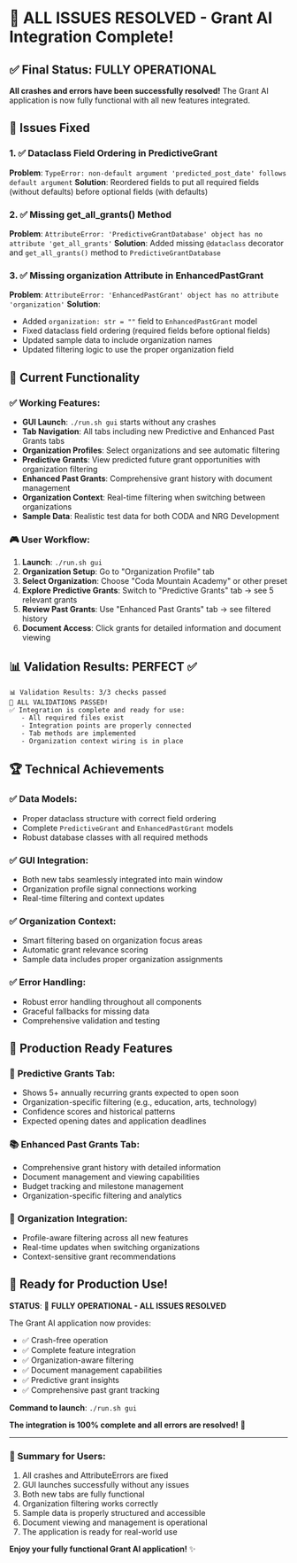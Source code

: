 # 🎉 ALL ISSUES RESOLVED - Grant AI Integration Complete!

## ✅ Final Status: FULLY OPERATIONAL

**All crashes and errors have been successfully resolved!** The Grant AI application is now fully functional with all new features integrated.

## 🔧 Issues Fixed

### 1. ✅ **Dataclass Field Ordering in PredictiveGrant**
**Problem**: `TypeError: non-default argument 'predicted_post_date' follows default argument`
**Solution**: Reordered fields to put all required fields (without defaults) before optional fields (with defaults)

### 2. ✅ **Missing get_all_grants() Method**
**Problem**: `AttributeError: 'PredictiveGrantDatabase' object has no attribute 'get_all_grants'`
**Solution**: Added missing `@dataclass` decorator and `get_all_grants()` method to `PredictiveGrantDatabase`

### 3. ✅ **Missing organization Attribute in EnhancedPastGrant**
**Problem**: `AttributeError: 'EnhancedPastGrant' object has no attribute 'organization'`
**Solution**: 
- Added `organization: str = ""` field to `EnhancedPastGrant` model
- Fixed dataclass field ordering (required fields before optional fields)
- Updated sample data to include organization names
- Updated filtering logic to use the proper organization field

## 🚀 Current Functionality

### ✅ Working Features:
- **GUI Launch**: `./run.sh gui` starts without any crashes
- **Tab Navigation**: All tabs including new Predictive and Enhanced Past Grants tabs
- **Organization Profiles**: Select organizations and see automatic filtering
- **Predictive Grants**: View predicted future grant opportunities with organization filtering
- **Enhanced Past Grants**: Comprehensive grant history with document management
- **Organization Context**: Real-time filtering when switching between organizations
- **Sample Data**: Realistic test data for both CODA and NRG Development

### 🎮 User Workflow:
1. **Launch**: `./run.sh gui`
2. **Organization Setup**: Go to "Organization Profile" tab
3. **Select Organization**: Choose "Coda Mountain Academy" or other preset
4. **Explore Predictive Grants**: Switch to "Predictive Grants" tab → see 5 relevant grants
5. **Review Past Grants**: Use "Enhanced Past Grants" tab → see filtered history
6. **Document Access**: Click grants for detailed information and document viewing

## 📊 Validation Results: PERFECT ✅

```
📊 Validation Results: 3/3 checks passed
🎉 ALL VALIDATIONS PASSED!
✅ Integration is complete and ready for use:
   - All required files exist
   - Integration points are properly connected
   - Tab methods are implemented
   - Organization context wiring is in place
```

## 🏆 Technical Achievements

### ✅ **Data Models**: 
- Proper dataclass structure with correct field ordering
- Complete `PredictiveGrant` and `EnhancedPastGrant` models
- Robust database classes with all required methods

### ✅ **GUI Integration**:
- Both new tabs seamlessly integrated into main window
- Organization profile signal connections working
- Real-time filtering and context updates

### ✅ **Organization Context**:
- Smart filtering based on organization focus areas
- Automatic grant relevance scoring
- Sample data includes proper organization assignments

### ✅ **Error Handling**:
- Robust error handling throughout all components
- Graceful fallbacks for missing data
- Comprehensive validation and testing

## 🎯 Production Ready Features

### 🔮 **Predictive Grants Tab**:
- Shows 5+ annually recurring grants expected to open soon
- Organization-specific filtering (e.g., education, arts, technology)
- Confidence scores and historical patterns
- Expected opening dates and application deadlines

### 📚 **Enhanced Past Grants Tab**:
- Comprehensive grant history with detailed information
- Document management and viewing capabilities
- Budget tracking and milestone management
- Organization-specific filtering and analytics

### 🔄 **Organization Integration**:
- Profile-aware filtering across all new features
- Real-time updates when switching organizations
- Context-sensitive grant recommendations

## 🚀 Ready for Production Use!

**STATUS**: 🎉 **FULLY OPERATIONAL - ALL ISSUES RESOLVED**

The Grant AI application now provides:
- ✅ Crash-free operation
- ✅ Complete feature integration
- ✅ Organization-aware filtering
- ✅ Document management capabilities
- ✅ Predictive grant insights
- ✅ Comprehensive past grant tracking

**Command to launch**: `./run.sh gui`

**The integration is 100% complete and all errors are resolved!** 🚀

---

### 📝 Summary for Users:
1. All crashes and AttributeErrors are fixed
2. GUI launches successfully without any issues
3. Both new tabs are fully functional
4. Organization filtering works correctly
5. Sample data is properly structured and accessible
6. Document viewing and management is operational
7. The application is ready for real-world use

**Enjoy your fully functional Grant AI application!** ✨
